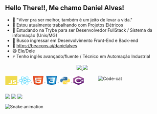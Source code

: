 ## Hello There!!, Me chamo Daniel Alves!

- 🚀 "Viver pra ser melhor, também é um jeito de levar a vida."
- 🔭 Estou atualmente trabalhando com Projetos Elétricos
- 🌱 Estudando na Trybe para ser Desenvolvedor FullStack / Sistema da informação (Unis/MG)
- 👯 Busco ingressar em Desenvolvimento Front-End e Back-end
- 📩 https://beacons.ai/danielalves
- 😄 Ele/Dele
- ⚡ Tenho inglês avançado/fluente / Técnico em Automação Industrial

<div align="center">
  <a href="https://beacons.ai/danielalves">
  <img height="180em" src="https://github-readme-stats.vercel.app/api?username=DanielAlvesDev&show_icons=true&theme=highcontrast&include_all_commits=true&count_private=true"/>
  <img height="180em" src="https://github-readme-stats.vercel.app/api/top-langs/?username=DanielAlvesDev&layout=compact&langs_count=7&theme=highcontrast"/>
</div>
<div style="display: inline_block"><br>
  <img align="center" alt="Daniel-Js" height="30" width="40" src="https://raw.githubusercontent.com/devicons/devicon/master/icons/javascript/javascript-plain.svg">
  <img align="center" alt="Daniel-React" height="30" width="40" src="https://raw.githubusercontent.com/devicons/devicon/master/icons/react/react-original.svg">
  <img align="center" alt="Rafa-HTML" height="30" width="40" src="https://raw.githubusercontent.com/devicons/devicon/master/icons/html5/html5-original.svg">
  <img align="center" alt="Rafa-CSS" height="30" width="40" src="https://raw.githubusercontent.com/devicons/devicon/master/icons/css3/css3-original.svg">
  <img align="center" alt="Rafa-Python" height="30" width="40" src="https://raw.githubusercontent.com/devicons/devicon/master/icons/python/python-original.svg">
  <img align="center" alt="Rafa-Csharp" height="30" width="40" src="https://raw.githubusercontent.com/devicons/devicon/master/icons/csharp/csharp-original.svg">
  <img align="right" alt="Code-cat" height="200" width="200' style="border-radius:50px;" src="https://i.gifer.com/origin/ff/ff88888459f390b30438e162769be571_w200.webp">
</div>

##

<div> 
 
  <a href="https://instagram.com/madness_d" target="_blank"><img src="https://img.shields.io/badge/-Instagram-%23E4405F?style=for-the-badge&logo=instagram&logoColor=white" target="_blank"></a>
  <a href = "alvesferreira12@gmail.com"><img src="https://img.shields.io/badge/-Gmail-%23333?style=for-the-badge&logo=gmail&logoColor=white" target="_blank"></a>
  <a href="https://www.linkedin.com/in/daniel-alves-359a1612b/" target="_blank"><img src="https://img.shields.io/badge/-LinkedIn-%230077B5?style=for-the-badge&logo=linkedin&logoColor=white" target="_blank"></a> 
  
  
  ![Snake animation](https://github.com/DanielAlvesDev/DanielAlvesDev/blob/output/github-contribution-grid-snake.svg)
 
</div>

 
